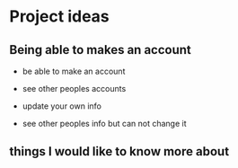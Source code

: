 # Project ideas

## Being able to makes an account

- be able to make an account

- see other peoples accounts

- update your own info

- see other peoples info but can not change it

## things I would like to know more about